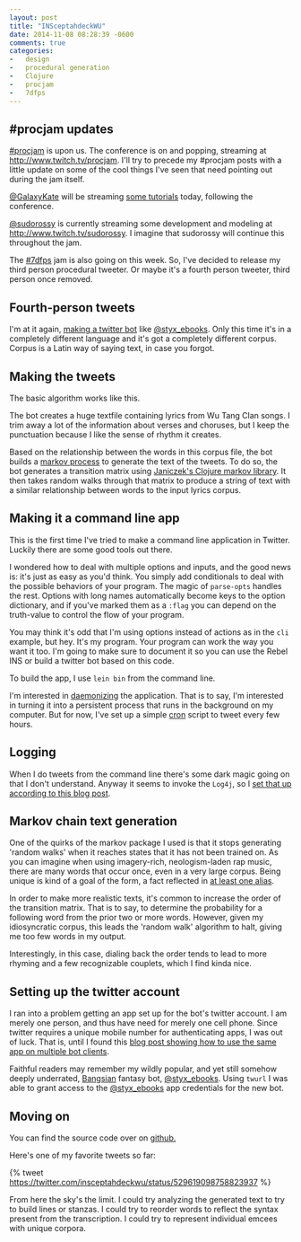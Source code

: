 ```yaml
---
layout: post
title: "INSceptahdeckWU"
date: 2014-11-08 08:28:39 -0600
comments: true
categories:
-   design
-   procedural generation
-   Clojure
-   procjam
-   7dfps
---
```


## #procjam updates

[#procjam](https://twitter.com/search?q%3Dprocjam) is upon us.  The conference is on and popping, streaming at <http://www.twitch.tv/procjam>.  I'll try to precede my #procjam posts with a little update on some of the cool things I've seen that need pointing out during the jam itself.

[@GalaxyKate](https://twitter.com/GalaxyKate) will be streaming [some tutorials](http://vimeo.com/111272682) today, following the conference.

[@sudorossy](https://twitter.com/SudoRossy) is currently streaming some development and modeling at <http://www.twitch.tv/sudorossy>.  I imagine that sudorossy will continue this throughout the jam.

The [#7dfps](https://twitter.com/search?q%3D7dfps) jam is also going on this week.  So, I've decided to release my third person procedural tweeter.  Or maybe it's a fourth person tweeter, third person once removed.

## Fourth-person tweets

I'm at it again, [making a twitter bot](http://zerosalife.github.io/blog/2014/04/19/styx-ebooks/) like [@styx_ebooks](https://twitter.com/styx_ebooks).  Only this time it's in a completely different language and it's got a completely different corpus.  Corpus is a Latin way of saying text, in case you forgot.

<!--more-->

## Making the tweets

The basic algorithm works like this.

The bot creates a huge textfile containing lyrics from Wu Tang Clan songs.  I trim away a lot of the information about verses and choruses, but I keep the punctuation because I like the sense of rhythm it creates.

Based on the relationship between the words in this corpus file, the bot builds a [markov process](http://en.wikipedia.org/wiki/Markov_chain) to generate the text of the tweets.  To do so, the bot generates a transition matrix using [Janiczek's Clojure markov library](https://github.com/Janiczek/markov).  It then takes random walks through that matrix to produce a string of text with a similar relationship between words to the input lyrics corpus.

## Making it a command line app

This is the first time I've tried to make a command line application in Twitter.  Luckily there are some good tools out there.

I wondered how to deal with multiple options and inputs, and the good news is: it's just as easy as you'd think.  You simply add conditionals to deal with the possible behaviors of your program.  The magic of `parse-opts` handles the rest.  Options with long names automatically become keys to the option dictionary, and if you've marked them as a `:flag` you can depend on the truth-value to control the flow of your program.

You may think it's odd that I'm using options instead of actions as in the `cli` example, but hey.  It's my program.  Your program can work the way you want it too.  I'm going to make sure to document it so you can use the Rebel INS or build a twitter bot based on this code.

To build the app, I use `lein bin` from the command line.

I'm interested in [daemonizing](http://www.rkn.io/2014/02/06/clojure-cookbook-daemons/) the application.  That is to say, I'm interested in turning it into a persistent process that runs in the background on my computer.  But for now, I've set up a simple [cron](http://en.wikipedia.org/wiki/Cron) script to tweet every few hours.

## Logging

When I do tweets from the command line there's some dark magic going on that I don't understand.  Anyway it seems to invoke the `Log4j`, so I [set that up according to this blog post](http://www.bahmanm.com/blogs/how-to-add-logging-to-a-clojure-project).

## Markov chain text generation

One of the quirks of the markov package I used is that it stops generating 'random walks' when it reaches states that it has not been trained on.  As you can imagine when using imagery-rich, neologism-laden rap music, there are many words that occur once, even in a very large corpus.  Being unique is kind of a goal of the form, a fact reflected in [at least one alias](http://en.wikipedia.org/wiki/Ol%2527_Dirty_Bastard).

In order to make more realistic texts, it's common to increase the order of the transition matrix.  That is to say, to determine the probability for a following word from the prior two or more words.  However, given my idiosyncratic corpus, this leads the 'random walk' algorithm to halt, giving me too few words in my output.

Interestingly, in this case, dialing back the order tends to lead to more rhyming and a few recognizable couplets, which I find kinda nice.

## Setting up the twitter account

I ran into a problem getting an app set up for the bot's twitter account.  I am merely one person, and thus have need for merely one cell phone.  Since twitter requires a unique mobile number for authenticating apps, I was out of luck.  That is, until I found this [blog post showing how to use the same app on multiple bot clients](http://dghubble.com/blog/posts/twitter-app-write-access-and-bots/).

Faithful readers may remember my wildly popular, and yet still somehow deeply underrated, [Bangsian](http://en.wikipedia.org/wiki/Bangsian_fantasy) fantasy bot, [@styx_ebooks](https://twitter.com/styx_ebooks).  Using `twurl` I was able to grant access to the [@styx_ebooks](https://twitter.com/styx_ebooks) app credentials for the new bot.

## Moving on

You can find the source code over on [github.](http://github.com/zerosalife/insceptahdeckwu)

Here's one of my favorite tweets so far:

{% tweet https://twitter.com/insceptahdeckwu/status/529619098758823937 %}

From here the sky's the limit.  I could try analyzing the generated text to try to build lines or stanzas.  I could try to reorder words to reflect the syntax present from the transcription.  I could try to represent individual emcees with unique corpora.
